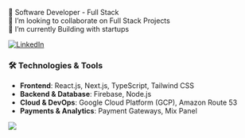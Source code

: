 
🔭 Software Developer - Full Stack <br>👯 I’m looking to collaborate on Full Stack Projects<br>🌱 I’m currently Building with startups<br>

[![LinkedIn](https://img.shields.io/badge/LinkedIn-%230077B5.svg?logo=linkedin&logoColor=white)](https://linkedin.com/in/rahul-krishnaa28) 

### 🛠 Technologies & Tools  

- **Frontend**: React.js, Next.js, TypeScript, Tailwind CSS  
- **Backend & Database**: Firebase, Node.js  
- **Cloud & DevOps**: Google Cloud Platform (GCP), Amazon Route 53  
- **Payments & Analytics**: Payment Gateways, Mix Panel

![](https://github-readme-stats.vercel.app/api/top-langs/?username=RahulKrishna-A&theme=dark&hide_border=false&include_all_commits=false&count_private=false&layout=compact)

